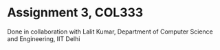 # Assignment 3, COL333

Done in collaboration with Lalit Kumar, Department of Computer Science and Engineering, IIT Delhi
